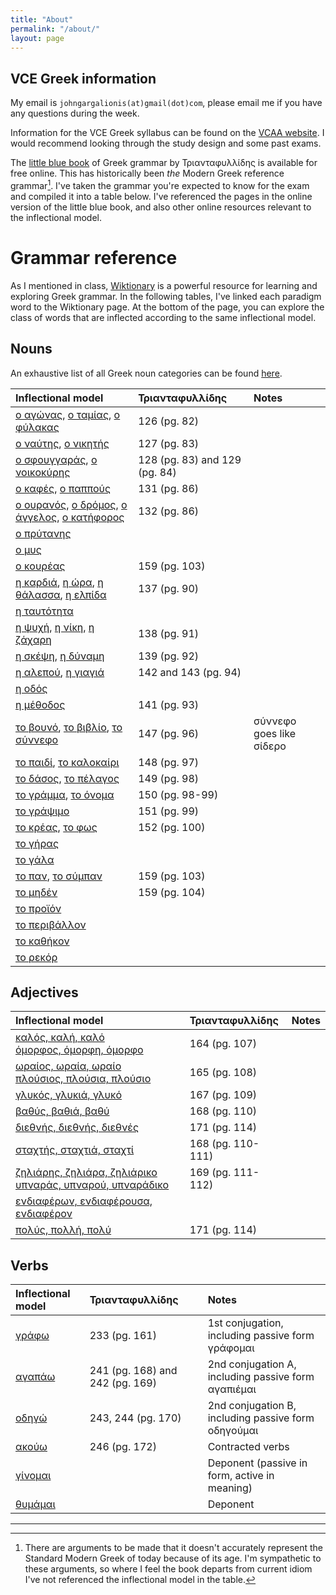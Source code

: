 ```yaml
---
title: "About"
permalink: "/about/"
layout: page
---
```


## VCE Greek information

My email is `johngargalionis(at)gmail(dot)com`, please email me if you have any questions during the week.

Information for the VCE Greek syllabus can be found on the [VCAA
website](https://www.vcaa.vic.edu.au/assessment/vce-assessment/past-examinations/Pages/Greek.aspx).
I would recommend looking through the study design and some past exams.

The [little blue
book](http://www.greek-language.gr/greekLang/files/document/modern_greek/grammatiki.triantafyllidi.pdf)
of Greek grammar by Τριανταφυλλίδης is available for free online. This has
historically been *the* Modern Greek reference grammar[^1]. I've taken the
grammar you're expected to know for the exam and compiled it into a table below.
I've referenced the pages in the online version of the little blue book, and
also other online resources relevant to the inflectional model.

# Grammar reference

As I mentioned in class,
[Wiktionary](https://en.wiktionary.org/wiki/Wiktionary:Main_Page) is a powerful
resource for learning and exploring Greek grammar. In the following tables, I've
linked each paradigm word to the Wiktionary page. At the bottom of the page, you
can explore the class of words that are inflected according to the same
inflectional model.

## Nouns 

An exhaustive list of all Greek noun categories can be found [here](https://en.wiktionary.org/wiki/Category:Greek_nouns_by_inflection_type).

| Inflectional model                                                                                                                                                                                                                                               | Τριανταφυλλίδης               | Notes                    |
|:-----------------------------------------------------------------------------------------------------------------------------------------------------------------------------------------------------------------------------------------------------------------|:------------------------------|:-------------------------|
| [ο αγώνας](https://en.wiktionary.org/wiki/αγώνας#Greek), [ο ταμίας](https://en.wiktionary.org/wiki/ταμίας#Greek), [ο φύλακας](https://en.wiktionary.org/wiki/φύλακας#Greek)                                                                       | 126 (pg. 82)                  |                          |
| [ο ναύτης](https://en.wiktionary.org/wiki/ναύτης#Greek), [ο νικητής](https://en.wiktionary.org/wiki/νικητής#Greek)                                                                                                                                     | 127 (pg. 83)                  |                          |
| [ο σφουγγαράς](https://en.wiktionary.org/wiki/σφουγγαράς#Greek), [ο νοικοκύρης](https://en.wiktionary.org/wiki/νοικοκύρης#Greek)                                                                                                                       | 128 (pg. 83) and 129 (pg. 84) |                          |
| [ο καφές](https://en.wiktionary.org/wiki/καφές#Greek), [ο παππούς](https://en.wiktionary.org/wiki/παππούς#Greek)                                                                                                                                       | 131 (pg. 86)                  |                          |
| [ο ουρανός](https://en.wiktionary.org/wiki/ουρανός#Greek), [ο δρόμος](https://en.wiktionary.org/wiki/δρόμος#Greek), [ο άγγελος](https://en.wiktionary.org/wiki/άγγελος#Greek), [ο κατήφορος](https://en.wiktionary.org/wiki/κατήφορος#Greek) | 132 (pg. 86)                  |                          |
| [ο πρύτανης](https://en.wiktionary.org/wiki/πρύτανης#Greek)                                                                                                                                                                                                 |                               |                          |
| [ο μυς](https://en.wiktionary.org/wiki/μυς#Greek)                                                                                                                                                                                                           |                               |                          |
| [ο κουρέας](https://en.wiktionary.org/wiki/κουρέας#Greek)                                                                                                                                                                                                   | 159 (pg. 103)                 |                          |
| [η καρδιά](https://en.wiktionary.org/wiki/καρδιά#Greek), [η ώρα](https://en.wiktionary.org/wiki/ώρα#Greek), [η θάλασσα](https://en.wiktionary.org/wiki/θάλασσα#Greek), [η ελπίδα](https://en.wiktionary.org/wiki/ελπίδα#Greek)               | 137 (pg. 90)                  |                          |
| [η ταυτότητα](https://en.wiktionary.org/wiki/ταυτότητα#Greek)                                                                                                                                                                                               |                               |                          |
| [η ψυχή](https://en.wiktionary.org/wiki/ψυχή#Greek), [η νίκη](https://en.wiktionary.org/wiki/νίκη#Greek), [η ζάχαρη](https://en.wiktionary.org/wiki/ζάχαρη#Greek)                                                                                 | 138 (pg. 91)                  |                          |
| [η σκέψη](https://en.wiktionary.org/wiki/σκέψη#Greek), [η δύναμη](https://en.wiktionary.org/wiki/δύναμη#Greek)                                                                                                                                         | 139 (pg. 92)                  |                          |
| [η αλεπού](https://en.wiktionary.org/wiki/αλεπού#Greek), [η γιαγιά](https://en.wiktionary.org/wiki/γιαγιά#Greek)                                                                                                                                       | 142 and 143 (pg. 94)          |                          |
| [η οδός](https://en.wiktionary.org/wiki/οδός#Greek)                                                                                                                                                                                                         |                               |                          |
| [η μέθοδος](https://en.wiktionary.org/wiki/μέθοδος#Greek)                                                                                                                                                                                                   | 141 (pg. 93)                  |                          |
| [το βουνό](https://en.wiktionary.org/wiki/βουνό#Greek), [το βιβλίο](https://en.wiktionary.org/wiki/βιβλίο#Greek), [το σύννεφο](https://en.wiktionary.org/wiki/σύννεφο#Greek)                                                                      | 147 (pg. 96)                  | σύννεφο goes like σίδερο |
| [το παιδί](https://en.wiktionary.org/wiki/παιδί#Greek), [το καλοκαίρι](https://en.wiktionary.org/wiki/καλοκαίρι#Greek)                                                                                                                                 | 148 (pg. 97)                  |                          |
| [το δάσος](https://en.wiktionary.org/wiki/δάσος#Greek), [το πέλαγος](https://en.wiktionary.org/wiki/πέλαγος#Greek)                                                                                                                                     | 149 (pg. 98)                  |                          |
| [το γράμμα](https://en.wiktionary.org/wiki/γράμμα#Greek), [το όνομα](https://en.wiktionary.org/wiki/όνομα#Greek)                                                                                                                                       | 150 (pg. 98-99)               |                          |
| [το γράψιμο](https://en.wiktionary.org/wiki/γράψιμο#Greek)                                                                                                                                                                                                  | 151 (pg. 99)                  |                          |
| [το κρέας](https://en.wiktionary.org/wiki/κρέας#Greek), [το φως](https://en.wiktionary.org/wiki/φως#Greek)                                                                                                                                             | 152 (pg. 100)                 |                          |
| [το γήρας](https://en.wiktionary.org/wiki/γήρας#Greek)                                                                                                                                                                                                      |                               |                          |
| [το γάλα](https://en.wiktionary.org/wiki/γάλα#Greek)                                                                                                                                                                                                        |                               |                          |
| [το παν](https://en.wiktionary.org/wiki/παν#Greek), [το σύμπαν](https://en.wiktionary.org/wiki/σύμπαν#Greek)                                                                                                                                           | 159 (pg. 103)                 |                          |
| [το μηδέν](https://en.wiktionary.org/wiki/μηδέν#Greek)                                                                                                                                                                                                      | 159 (pg. 104)                 |                          |
| [το προϊόν](https://en.wiktionary.org/wiki/προϊόν#Greek)                                                                                                                                                                                                    |                               |                          |
| [το περιβάλλον](https://en.wiktionary.org/wiki/περιβάλλον#Greek)                                                                                                                                                                                            |                               |                          |
| [το καθήκον](https://en.wiktionary.org/wiki/καθήκον#Greek)                                                                                                                                                                                                  |                               |                          |
| [το ρεκόρ](https://en.wiktionary.org/wiki/ρεκόρ#Greek)                                                                                                                                                                                                      |                               |                          |

## Adjectives

| Inflectional model                                                                                                                                          | Τριανταφυλλίδης   | Notes |
|:------------------------------------------------------------------------------------------------------------------------------------------------------------|:------------------|:------|
| [καλός, καλή, καλό](https://en.wiktionary.org/wiki/καλός#Greek) <br> [όμορφος, όμορφη, όμορφο](https://en.wiktionary.org/wiki/όμορφος#Greek)                    | 164 (pg. 107)     |       |
| [ωραίος, ωραία, ωραίο](https://en.wiktionary.org/wiki/ωραίος#Greek) <br> [πλούσιος, πλούσια, πλούσιο](https://en.wiktionary.org/wiki/πλούσιος#Greek)            | 165 (pg. 108)     |       |
| [γλυκός, γλυκιά, γλυκό](https://en.wiktionary.org/wiki/γλυκός#Greek)                                                                                        | 167 (pg. 109)     |       |
| [βαθύς, βαθιά, βαθύ](https://en.wiktionary.org/wiki/βαθύς#Greek)                                                                                            | 168 (pg. 110)     |       |
| [διεθνής, διεθνής, διεθνές](https://en.wiktionary.org/wiki/διεθνής#Greek)                                                                                   | 171 (pg. 114)     |       |
| [σταχτής, σταχτιά, σταχτί](https://en.wiktionary.org/wiki/σταχτής#Greek)                                                                                    | 168 (pg. 110-111) |       |
| [ζηλιάρης, ζηλιάρα, ζηλιάρικο](https://en.wiktionary.org/wiki/ζηλιάρης#Greek) <br> [υπναράς, υπναρού, υπναράδικο](https://en.wiktionary.org/wiki/υπναράς#Greek) | 169 (pg. 111-112) |       |
| [ενδιαφέρων, ενδιαφέρουσα, ενδιαφέρον](https://en.wiktionary.org/wiki/ενδιαφέρων#Greek)                                                                     |                   |       |
| [πολύς, πολλή, πολύ](https://en.wiktionary.org/wiki/πολύς#Greek)                                                                                            | 171 (pg. 114)     |       |

## Verbs

| Inflectional model                                      | Τριανταφυλλίδης                 | Notes                                               |
|:--------------------------------------------------------|:--------------------------------|:----------------------------------------------------|
| [γράφω](https://en.wiktionary.org/wiki/γράφω#Greek)     | 233 (pg. 161)                   | 1st conjugation, including passive form γράφομαι    |
| [αγαπάω](https://en.wiktionary.org/wiki/αγαπάω#Greek)   | 241 (pg. 168) and 242 (pg. 169) | 2nd conjugation A, including passive form αγαπιέμαι |
| [οδηγώ](https://en.wiktionary.org/wiki/οδηγώ#Greek)     | 243, 244 (pg. 170)              | 2nd conjugation B, including passive form οδηγούμαι |
| [ακούω](https://en.wiktionary.org/wiki/ακούω#Greek)     | 246 (pg. 172)                   | Contracted verbs                                    |
| [γίνομαι](https://en.wiktionary.org/wiki/γίνομαι#Greek) |                                 | Deponent (passive in form, active in meaning)       |
| [θυμάμαι](https://en.wiktionary.org/wiki/θυμάμαι#Greek) |                                 | Deponent                                            |

---

[^1]: There are arguments to be made that it doesn't accurately represent the
    Standard Modern Greek of today because of its age. I'm sympathetic to these
    arguments, so where I feel the book departs from current idiom I've not
    referenced the inflectional model in the table.
